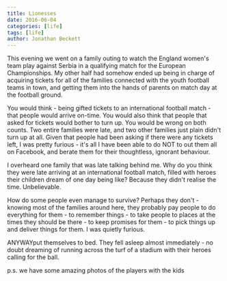 ```yaml
---
title: Lionesses
date: 2016-06-04
categories: [life]
tags: [life]
author: Jonathan Beckett
---
```


This evening we went on a family outing to watch the England women's team play against Serbia in a qualifying match for the European Championships. My other half had somehow ended up being in charge of acquiring tickets for all of the families connected with the youth football teams in town, and getting them into the hands of parents on match day at the football ground.

You would think - being gifted tickets to an international football match - that people would arrive on-time. You would also think that people that asked for tickets would bother to turn up. You would be wrong on both counts. Two entire families were late, and two other families just plain didn't turn up at all. Given that people had been asking if there were any tickets left, I was pretty furious - it's all I have been able to do NOT to out them all on Facebook, and berate them for their thoughtless, ignorant behaviour.

I overheard one family that was late talking behind me. Why do you think they were late arriving at an international football match, filled with heroes their children dream of one day being like? Because they didn't realise the time. Unbelievable.

How do some people even manage to survive? Perhaps they don't - knowing most of the families around here, they probably pay people to do everything for them - to remember things - to take people to places at the times they should be there - to keep promises for them - to pick things up and deliver things for them. I was quietly furious.

ANYWAYput themselves to bed. They fell asleep almost immediately - no doubt dreaming of running across the turf of a stadium with their heroes calling for the ball.

p.s. we have some amazing photos of the players with the kids